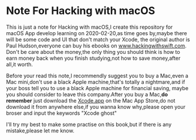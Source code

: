 # Note For Hacking with macOS
 This is just a note for Hacking with macOS,I create this repository for macOS App develop learning on 2020-02-20,as time goes by,maybe there will be some code and UI that don't match your Xcode, the original author is Paul Hudson,everyone can buy his ebooks on www.hackingwithswift.com. Don't be care about the money,the only thing you should think is how to earn money back when you finish studying,not how to save money,after all,it worth.

Before your read this note,I recommendly suggest you to buy a Mac,even a Mac mini,don't use a black Apple machine,that's totally a nightmare,and if your boss tell you to use a black Apple machine for financial saving, maybe you should consider to leave this company.After you buy a Mac,**do remember** just download the [Xcode.app](https://apps.apple.com/cn/app/xcode/id497799835?mt=12) on the Mac App Store,do not download it from anywhere else,if you wanna know why,please open your broser and input the keywords "Xcode ghost"

I'll try my best to make some practise on this book,but if there is any mistake,please let me know.